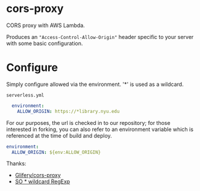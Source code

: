 # cors-proxy
CORS proxy with AWS Lambda.

Produces an `"Access-Control-Allow-Origin"` header specific to your server with some basic configuration.

# Configure

Simply configure allowed  via the environment. '*' is used as a wildcard.

`serverless.yml`
```yml
  environment:
    ALLOW_ORIGIN: https://*library.nyu.edu
```

For our purposes, the url is checked in to our repository; for those interested in forking, you can also refer to an environment variable which is referenced at the time of build and deploy.

```yml
environment:
  ALLOW_ORIGIN: ${env:ALLOW_ORIGIN}
```

Thanks:
* [Glifery/cors-proxy](https://github.com/Glifery/cors-proxy)
* [SO * wildcard RegExp](https://stackoverflow.com/a/32402438/8603212)